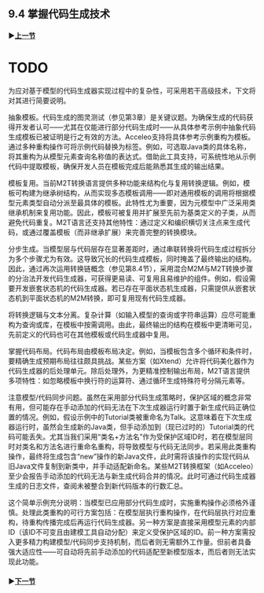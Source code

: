## 9.4 掌握代码生成技术

#### ▶[上一节](3.md)

# TODO

为应对基于模型的代码生成器实现过程中的复杂性，可采用若干高级技术，下文将对其进行简要说明。

抽象模板。代码生成的图灵测试（参见第3章）是关键议题。为确保生成的代码获得开发者认可——尤其在仅能进行部分代码生成时——从具体参考示例中抽象代码生成模板已被证明是行之有效的方法。Acceleo支持将具体参考示例重构为模板。通过多种重构操作可将示例代码替换为标签。例如，可选取Java类的具体名称，将其重构为从模型元素查询名称值的表达式。借助此工具支持，可系统性地从示例代码中提取模板，确保开发人员在模板完成后能熟悉其生成的输出结果。

模板复用。当前M2T转换语言提供多种功能来结构化与复用转换逻辑。例如，模板可构建为继承树结构，从而实现多态模板调用——即对通用模板的调用将根据模型元素类型自动分派至最具体的模板。此特性尤为重要，因为元模型中广泛采用类继承机制来复用功能。因此，模板可被复用并扩展至先前为基类定义的子类，从而避免代码重复。M2T语言还支持其他特性：通过定义和编织横切关注点来生成代码，或通过覆盖模板（而非继承扩展）来完善完整的转换模块。

分步生成。当模型层与代码层存在显著差距时，通过串联转换将代码生成过程拆分为多个步骤尤为有效。这导致冗长的代码生成模板，同时掩盖了最终输出的结构。因此，通过再次运用转换链概念（参见第8.4节），采用混合M2M与M2T转换步骤的分治法开发代码生成器，可获得更易读、可复用且易维护的组件。例如，假设需要开发嵌套状态机的代码生成器。若已存在平面状态机生成器，只需提供从嵌套状态机到平面状态机的M2M转换，即可复用现有代码生成器。

将转换逻辑与文本分离。复杂计算（如输入模型的查询或字符串运算）应尽可能重构为查询或库，在模板中按需调用。由此，最终输出的结构在模板中更清晰可见，先前定义的代码也可在其他模板或代码生成器中复用。

掌握代码布局。代码布局由模板布局决定。例如，当模板包含多个循环和条件时，要精确生成预期布局往往颇具挑战。某些方案（如Xtend）允许将代码美化器作为代码生成器的后处理单元。除后处理外，为更精准控制输出布局，M2T语言提供多项特性：如忽略模板中换行符的运算符、通过循环生成特殊符号分隔元素等。

注意模型/代码同步问题。虽然在采用部分代码生成策略时，保护区域的概念非常有用，但可能存在手动添加的代码无法在下次生成器运行时置于新生成代码正确位置的情况。例如，假设示例中的Tutorial类被重命名为Talk。这意味着在下次生成器运行时，虽然会生成新的Java类，但手动添加到（现已过时的）Tutorial类的代码可能丢失。尤其当我们采用“类名+方法名”作为受保护区域ID时，若在模型层同时对类名和方法名进行重命名重构，将导致模型与代码无法同步。若采用此类重构操作，最终将生成包含“new”操作的新Java文件，此时需将该操作的实现代码从旧Java文件复制到新类中，并手动适配新命名。某些M2T转换框架（如Acceleo）至少会报告手动添加的代码无法与新生成代码合并的情况。此时可通过代码生成器生成的日志文件，查阅未被整合到新代码版本的行数汇总。

这个简单示例充分说明：当模型已应用部分代码生成时，实施重构操作必须格外谨慎。处理此类重构的可行方案包括：在模型层执行重构操作，在代码层执行对应重构，待重构传播完成后再运行代码生成器。另一种方案是直接采用模型元素的内部ID（该ID不可变且由建模工具自动分配）来定义受保护区域的ID。前一种方案需投入更多精力构建模型/代码同步支持机制，而后者则无需额外工作量。但前者具备强大适应性——可自动将先前手动添加的代码适配至新模型版本，而后者则无法实现此功能。

#### ▶[下一节](5.md)
